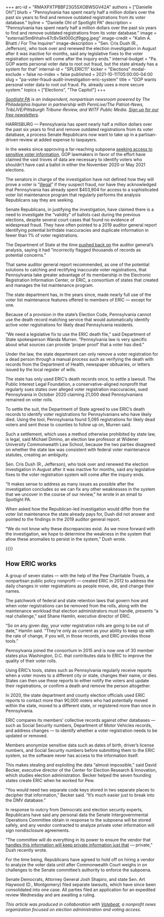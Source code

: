 +++
arc-id = "RMAXPXTPBBF23G5SXOBWSGV42A"
authors = ["Danielle Ohl"]
blurb = "Pennsylvania has spent nearly half a million dollars over the past six years to find and remove outdated registrations from its voter database."
byline = "Danielle Ohl of Spotlight PA"
description = "Pennsylvania has spent nearly half a million dollars over the past six years to find and remove outdated registrations from its voter database."
image = "external/5m6hhahv47c6v5kt000cjf9gpg.jpeg"
image-credit = "Kalim A. Bhatti / For The Inquirer"
image-description = "Sen. Cris Dush (R., Jefferson), who took over and renewed the election investigation in August after it was inactive for months, said any legislative fixes to the voter registration system will come after the inquiry ends."
internal-budget = "Pa. GOP wants personal voter data to root out fraud, but the state already has a system for that"
internal-id = "SPLERIC11"
kicker = "Elections"
modal-exclude = false
no-index = false
published = 2021-10-11T05:00:00-04:00
slug = "pa-voter-fraud-audit-investigation-eric-system"
title = "GOP wants personal voter data to root out fraud. Pa. already uses a more secure system."
topics = ["Elections", "The Capitol"]
+++

<a href="https://lesspage.com/"><i>Spotlight PA</i></a><i> is an independent, nonpartisan newsroom powered by The Philadelphia Inquirer in partnership with PennLive/The Patriot-News, TribLIVE/Pittsburgh Tribune-Review, and WITF Public Media. </i><a href="https://lesspage.com/newsletters"><i>Sign up for our free newsletters</i></a><i>.</i>

HARRISBURG — Pennsylvania has spent nearly half a million dollars over the past six years to find and remove outdated registrations from its voter database, a process Senate Republicans now want to take up in a partisan-driven review at added expense to taxpayers.

In the weeks since approving a far-reaching subpoena <a href="https://lesspage.com/news/2021/09/pa-gop-subpoena-personal-voter-information-2020-election-audit/">seeking access to sensitive voter information</a>, GOP lawmakers in favor of the effort have claimed the vast troves of data are necessary to identify voters who shouldn’t have cast a ballot in either the November 2020 or May 2021 elections.

The senators in charge of the investigation have not defined how they will prove a voter is “<a href="https://senatorcrisdushpa.com/2021/10/01/op-ed-dont-be-fooled-by-democrats-election-investigation-scare-tactics/">illegal</a>” if they suspect fraud, nor have they acknowledged that Pennsylvania has already spent $403,904 for access to a sophisticated voter list maintenance program that regularly performs the analysis Republicans say they are seeking.

<script src="https://lesspage.com/embed.js" async></script><div data-spl-embed-version="1" data-spl-src="https://lesspage.com/embeds/newsletter/"></div>

Senate Republicans, in justifying the investigation, have claimed there is a need to investigate the “validity” of ballots cast during the previous elections, despite several court cases that found no evidence of widespread fraud. They have often pointed to a 2019 auditor general report identifying potential birthdate inaccuracies and duplicate information in fewer than 1% of voter registrations.

The Department of State at the time <a href="https://whyy.org/articles/pa-auditor-department-of-state-clash-over-voter-roll-issues/">pushed back on</a> the auditor general’s analysis, saying it had “incorrectly flagged thousands of records as potential concerns.”

That same auditor general report recommended, as one of the potential solutions to catching and rectifying inaccurate voter registrations, that Pennsylvania take greater advantage of its membership in the Electronic Registration Information Center, or ERIC, a consortium of states that created and manages the list maintenance program.

The state department has, in the years since, made nearly full use of the voter list maintenance features offered to members of ERIC — except for one.

Because of a provision in the state’s Election Code, Pennsylvania cannot use the death record matching service that would automatically identify active voter registrations for likely dead Pennsylvania residents.

“We need a legislative fix to use the ERIC death file,” said Department of State spokesperson Wanda Murren. “Pennsylvania law is very specific about what sources can provide ‘proper proof’ that a voter has died.”

Under the law, the state department can only remove a voter registration for a dead person through a manual process such as verifying the death with records from the Department of Health, newspaper obituaries, or letters issued by the local register of wills.

The state has only used ERIC’s death records once, to settle a lawsuit. The Public Interest Legal Foundation, a conservative-aligned nonprofit that regularly sues states over alleged voter registration inaccuracies, sued Pennsylvania in October 2020 claiming 21,000 dead Pennsylvanians remained on voter rolls.

To settle the suit, the Department of State agreed to use ERIC’s death records to identify voter registrations for Pennsylvanians who have likely died. Using the tool, Pennsylvania found 5,095 registrations for likely dead voters and sent those to counties to follow up on, Murren said.

Such a settlement, which uses a method otherwise prohibited by state law, is legal, said Michael Dimino, an election law professor at Widener University Commonwealth Law School, because the two parties disagreed on whether the state law was consistent with federal voter maintenance statutes, creating an ambiguity.

Sen. Cris Dush (R., Jefferson), who took over and renewed the election investigation in August after it was inactive for months, said any legislative fixes to the voter registration system will come after the inquiry ends.

“It makes sense to address as many issues as possible after the investigation concludes so we can fix any other weaknesses in the system that we uncover in the course of our review,” he wrote in an email to Spotlight PA.

When asked how the Republican-led investigation would differ from the voter list maintenance the state already pays for, Dush did not answer and pointed to the findings in the 2019 auditor general report.

“We do not know why these discrepancies exist. As we move forward with the investigation, we hope to determine the weakness in the system that allow these anomalies to persist in the system,” Dush wrote.

{{<picture src="external/fd2pm30tdymcywzpg7cse83b4m.jpeg" description="Pennsylvania is one of 30 member states plus Washington, D.C. that contributes data to ERIC to improve the quality of their voter rolls." caption="Pennsylvania is one of 30 member states plus Washington, D.C. that contributes data to ERIC to improve the quality of their voter rolls." credit="YONG KIM / Philadelphia Inquirer">}} 

## How ERIC works

A group of seven states — with the help of the Pew Charitable Trusts, a nonpartisan public policy nonprofit — created ERIC in 2012 to address the daily changes in voter registrations as people move, die, and change their names.

The patchwork of federal and state retention laws that govern how and when voter registrations can be removed from the rolls, along with the maintenance workload that election administrators must handle, presents “a real challenge,” said Shane Hamlin, executive director of ERIC.

“So on any given day, your voter registration rolls are going to be out of date,” Hamlin said. “They’re only as current as your ability to keep up with the rate of change, if you will, in those records, and ERIC provides those tools.”

Pennsylvania joined the consortium in 2015 and is now one of 30 member states plus Washington, D.C. that contributes data to ERIC to improve the quality of their voter rolls.

Using ERIC’s tools, states such as Pennsylvania regularly receive reports when a voter moves to a different city or state, changes their name, or dies. States can then use these reports to either notify the voters and update their registrations, or confirm a death and remove the person altogether.

In 2020, the state department and county election officials used ERIC reports to contact more than 90,000 voters who had potentially moved within the state, moved to a different state, or registered more than once in Pennsylvania.

ERIC compares its members’ collective records against other databases — such as Social Security numbers, Department of Motor Vehicles records, and address changes — to identify whether a voter registration needs to be updated or removed.

Members anonymize sensitive data such as dates of birth, driver’s license numbers, and Social Security numbers before submitting them to the ERIC system, so the software never has access to the information itself.

This makes stealing and exploiting the data “almost impossible,” said David Becker, executive director of the Center for Election Research &amp; Innovation, which studies election administration. Becker helped the seven founding states create ERIC when he worked for Pew.

“You would need two separate code keys stored in two separate places to decipher that information,” Becker said. “It’s much easier just to break into the DMV database.”

<script src="https://lesspage.com/embed.js" async></script><div data-spl-embed-version="1" data-spl-src="https://lesspage.com/embeds/donate/?teaser_text=If%20you%20learned%20something%20from%20this%20report%2C%20pay%20it%20forward%20and%20become%20a%20member%20of%20Spotlight%20PA%20so%20someone%20else%20can%20in%20the%20future."></div>


In response to outcry from Democrats and election security experts, Republicans have said any personal data the Senate Intergovernmental Operations Committee obtain in response to the subpoena will be stored safely, and any vendor contracted to analyze private voter information will sign nondisclosure agreements.

“The committee will do everything in its power to ensure the vendor that <a href="https://senatorcrisdushpa.com/2021/10/01/op-ed-dont-be-fooled-by-democrats-election-investigation-scare-tactics/">handles this information will keep private information just that</a> — private,” Dush recently wrote.

For the time being, Republicans have agreed to hold off on hiring a vendor to analyze the voter data until after Commonwealth Court weighs in on challenges to the Senate committee’s authority to enforce the subpoena.

Senate Democrats, Attorney General Josh Shapiro, and state Sen. Art Haywood (D., Montgomery) filed separate lawsuits, which have since been consolidated into one case. All parties filed an application for an expedited review Wednesday and are awaiting a ruling.

<i>This article was produced in collaboration with </i><a href="https://www.votebeat.org/"><i>Votebeat</i></a><i>, a nonprofit news organization focused on election administration and voting access.</i>
